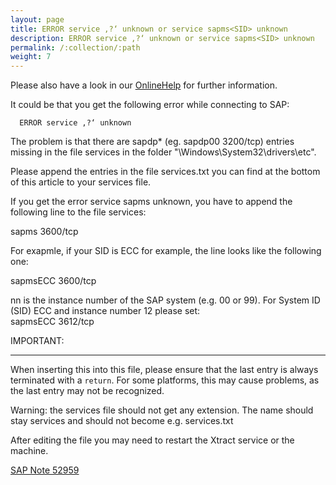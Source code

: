 ```yaml
---
layout: page
title: ERROR service ‚?‘ unknown or service sapms<SID> unknown
description: ERROR service ‚?‘ unknown or service sapms<SID> unknown
permalink: /:collection/:path
weight: 7
---
```


Please also have a look in our [OnlineHelp](https://help.theobald-software.com/en/) for further information.

It could be that you get the following error while connecting to SAP:

      ERROR service ‚?‘ unknown

The problem is that there are sapdp* (eg. sapdp00  3200/tcp) entries missing in the file services  in the folder "\Windows\System32\drivers\etc".

Please append the entries in the file services.txt you can find at the bottom of this article to your services file.

If you get the error service sapms<SID> unknown, you have to append the following line to the file services:

sapms<SID>  3600/tcp  

For exapmle, if your SID is ECC for example, the line looks like the following one:

sapmsECC  3600/tcp  

nn is the instance number of the SAP system (e.g. 00 or 99). For System ID (SID) ECC and instance number 12 please set:  
sapmsECC 3612/tcp

IMPORTANT:
**********
When inserting this into this file, please ensure that the last entry is always terminated with a `return`. For some platforms, this may cause problems, as the last entry may not be recognized. 

Warning: the services file should not get any extension. The name should stay services and should not become e.g. services.txt 

After editing the file you may need to restart the Xtract service or the machine.   

[SAP Note 52959](https://launchpad.support.sap.com/#/notes/52959) 
